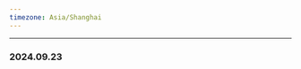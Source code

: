 ```yaml
---
timezone: Asia/Shanghai
---
```


---


<!-- Content_START -->

### 2024.09.23

### 

<!-- Content_END -->
